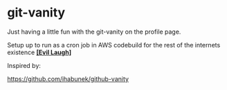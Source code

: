 # git-vanity

Just having a little fun with the git-vanity on the profile page. 

Setup up to run as a cron job in AWS codebuild for the rest of the internets existence [**[Evil Laugh]**](https://www.youtube.com/watch?v=NT9QippLtyI)

Inspired by:

https://github.com/ihabunek/github-vanity